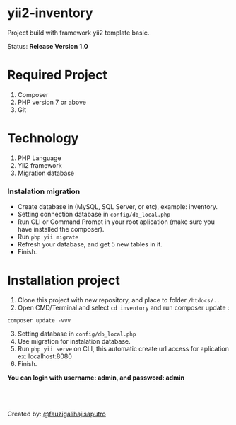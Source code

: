 # yii2-inventory
Project build with framework yii2 template basic.

Status: <b>Release Version 1.0</b>

# Required Project
1. Composer
2. PHP version 7 or above
3. Git

# Technology
1. PHP Language
2. Yii2 framework
3. Migration database
<h3>Instalation migration</h3>
<ul>
  <li>Create database in (MySQL, SQL Server, or etc), example: inventory.</li>
  <li>Setting connection database in <code>config/db_local.php</code></li>
  <li>Run CLI or Command Prompt in your root aplication (make sure you have installed the composer).</li>
  <li>Run <code>php yii migrate</code></li>
  <li>Refresh your database, and get 5 new tables in it.</li>
  <li>Finish.</li>
</ul>

# Installation project
1. Clone this project with new repository, and place to folder <code>/htdocs/..</code>
2. Open CMD/Terminal and select <code>cd inventory</code> and run composer update :
```
composer update -vvv
```
3. Setting database in <code>config/db_local.php</code>
4. Use migration for instalation database.
5. Run <code>php yii serve</code> on CLI, this automatic create url access for aplication ex: localhost:8080
6. Finish.

<b>You can login with username: admin, and password: admin</b> 

<br><br><br>Created by: <a href="https://www.instagram.com/fauzigalihajisaputro/">@fauzigalihajisaputro</a>
